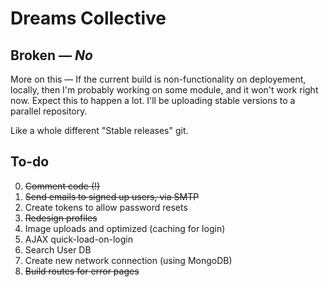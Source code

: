 Dreams Collective
=================

## Broken — *No*

More on this — If the current build is non-functionality on deployement, locally, then I'm probably working on some module, and it won't work right now. Expect this to happen a lot. I'll be uploading stable versions to a parallel repository. 

Like a whole different "Stable releases" git. 

## To-do 

0. ~~Comment code (!)~~
1. ~~Send emails to signed up users, via SMTP~~
2. Create tokens to allow password resets
3. ~~Redesign profiles~~
4. Image uploads and optimized (caching for login)
5. AJAX quick-load-on-login
6. Search User DB
7. Create new network connection (using MongoDB)
8. ~~Build routes for error pages~~